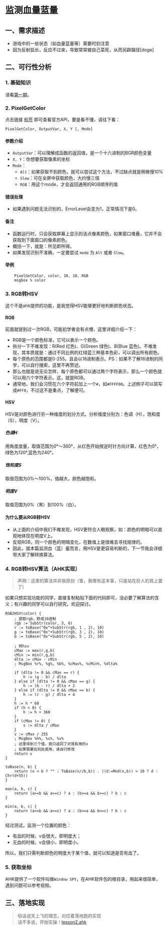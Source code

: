 # 监测血量蓝量
## 一、需求描述
- 游戏中的一些状态（如血量蓝量等）需要时刻注意
- 因为反射弧长，反应不过来，导致常常被自己菜死，从而另辟蹊径[doge]
## 二、可行性分析
### 1. 基础知识
请看[第一期](01_自动喝药.md)。

### 2. PixelGetColor
点击链接 [标签](https://orz707.gitee.io/zh-cn/docs/misc/Labels.htm#Functions) 即可查看官方API，要是看不懂，请往下看：  
```ahk
PixelGetColor, OutputVar, X, Y [, Mode]
```
#### 参数介绍
- `OutputVar`：可以理解成函数的返回值，是一个十六进制的BGR颜色变量
- `X, Y`：你想要获取像素的坐标
- `Mode`：
  - `Alt`：如果获取不到颜色，就可以尝试这个方法，不过缺点就是稍微慢10%
  - `Slow`：可在全屏中获取颜色，大约慢三倍
  - `RGB`：用这个mode，才会返回通用的RGB顺序的值

#### 错误处理
- 如果遇到问题无法识别的，ErrorLevel会变为1，正常情况下是0。

#### 备注
- 函数运行时，只会获取屏幕上显示的该点像素颜色，如果窗口堆叠，它并不会获取到下面窗口的像素颜色。
- 概括一下，就是：所见即所得。
- 如果发现识别不准确，一定要尝试 `mode` 为 `Alt` 或者 `Slow`。

#### 举例
```ahk
    PixelGetColor, color, 10, 10, RGB
    msgbox % color
```

### 3. RGB转HSV
这个不是ahk提供的功能，是我觉得HSV能够更好地判断颜色状态。
#### RGB
前面就提到过一次RGB，可能初学者会有点懵，这里详细介绍一下：
- RGB是一个颜色标准，它可以表示一个颜色。
- 拆分一下不难发现：R(Red 红色)、G(Green 绿色)、B(Blue 蓝色)。不难发现，其本质就是：通过不同比例的红绿蓝三种基本色彩，可以调出所有颜色。
- 每个原色的范围都是0-255。且会以16进制表示。PS：如果不了解16进制的同学，可以自行搜索，这里不再赘述。
- 那么也就是说无论怎样，每个原色都可以通过两个字符表示，那么一个颜色就可以用六个字符表示。这，就是RGB。
- 通常地，我们会习惯在六个字符前加上一个`#`，如`#FFFF00`。上述例子可以简写成`#FF0`，不过这不是重点，了解便可。

#### HSV
HSV是对颜色进行另一种维度的划分方式。分析维度分别为：色调（H），饱和度（S），明度（V）。
##### 色调H
用角度度量，取值范围为0°～360°，从红色开始按逆时针方向计算，红色为0°，绿色为120°,蓝色为240°。
##### 饱和度S
取值范围为0%～100%，值越大，颜色越饱和。
##### 明度V
取值范围为0%（黑）到100%（白）。

#### 为什么要从RGB转HSV
- 从上面的介绍中我们不难发现，HSV更符合人眼观察，如：颜色的明暗可以直观地体现在明度V上。
- 反观RGB，同一个颜色的明暗变化，在数值上是很难去寻找规律的。
- 因此，就本篇监测血（蓝）量而言，用HSV是更容易判断的，下一节我会详细带大家了解转换算法。

### 4. RGB转HSV算法（AHK实现）
>声明：这里的算法并非我原创（害，我哪有这本事，只是站在巨人的肩上罢了）

如果只想实现功能的同学，直接复制粘贴下面的代码即可，没必要了解算法的含义；有兴趣的同学可以自行研究，欢迎探讨。
```ahk
RGB2HSV(color) {
    ; 提取rgb，转成10进制
    rgb := SubStr(color, 3, 6)
    r := toBase("0x"+SubStr(rgb, 1 , 2), 10)
    g := toBase("0x"+SubStr(rgb, 3 , 2), 10)
    b := toBase("0x"+SubStr(rgb, 5 , 2), 10)

    ; 转hsv
    cMax := max(r,g,b)
    cMin := min(r,g,b)
    dlta := cMax - cMin
    ; MsgBox %r%, %g%, %b%, %cMax%, %cMin%, %dlta%

    if (dlta != 0 && cMax == r) {
        h := (g - b) / dlta
    } else if (dlta != 0 && cMax == g) {
        h := (b - r) / dlta + 2
    } else if (dlta != 0 && cMax == b) {
        h := (r - g) / dlta + 4
    }
    h := h * 60
    if (h < 0) {
        h := h + 360
    }
    if (cMax != 0) {
        s := dlta / cMax
    }
    v := cMax / 255
    ; MsgBox %h%, %s%, %v%
    ; 这里得到三个值，我只返回了对我有用的v
    ; 如果需要在别处使用，请自行修改
    return v
}

toBase(n, b) {
    return (n < b ? "" : ToBase(n//b,b)) . ((d:=Mod(n,b)) < 10 ? d : Chr(d+55))
}

max(a, b, c) {
    return (a>=b && a>=c) ? a : (b>=a && b>=c) ? b : c
}

min(a, b, c) {
    return (a<=b && a<=c) ? a : (b<=a && b<=c) ? b : c
}
```
经过测试，监测一个位置的颜色：
- 有血的时候，v会很大，即明度大；
- 无血的时候，v会很小，即明度小。

所以，我们只需判断颜色的明度大于某个值，就可以知道是否有血了。

### 5. 获取坐标
AHK提供了一个软件叫做`Window SPY`，在AHK软件包的根目录，用起来很简单，遇到问题可以参考视频。

## 三、落地实现
>俗话说天上飞的理念，对应着落地跑的实现  
>话不多说，开始实操！[lesson2.ahk](../lesson2.ahk)